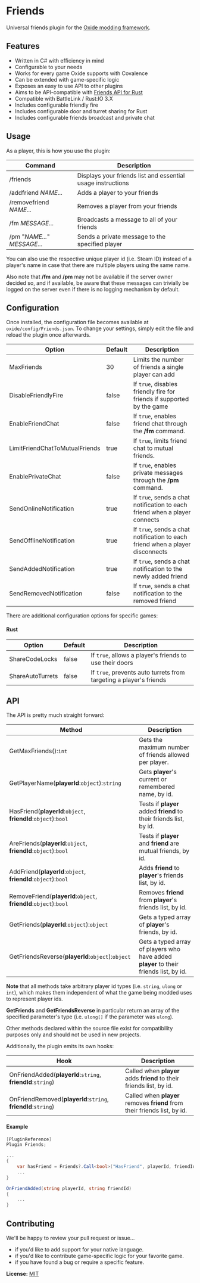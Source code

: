 ﻿Friends
=======
Universal friends plugin for the [Oxide modding framework](https://github.com/OxideMod).

Features
--------
* Written in C# with efficiency in mind
* Configurable to your needs
* Works for every game Oxide supports with Covalence
* Can be extended with game-specific logic
* Exposes an easy to use API to other plugins
* Aims to be API-compatible with [Friends API for Rust](http://oxidemod.org/plugins/friends-api.686/)
* Compatible with BattleLink / Rust:IO 3.X
* Includes configurable friendly fire
* Includes configurable door and turret sharing for Rust
* Includes configurable friends broadcast and private chat

Usage
-----
As a player, this is how you use the plugin:

| Command                      | Description
|------------------------------|-------------
| /friends                     | Displays your friends list and essential usage instructions
| /addfriend *NAME...*         | Adds a player to your friends
| /removefriend *NAME...*      | Removes a player from your friends
| /fm *MESSAGE...*             | Broadcasts a message to all of your friends
| /pm "*NAME...*" *MESSAGE...* | Sends a private message to the specified player

You can also use the respective unique player id (i.e. Steam ID) instead of a player's name in case that there are multiple
players using the same name.

Also note that **/fm** and **/pm** may not be available if the server owner decided so, and if available, be aware that these
messages can trivially be logged on the server even if there is no logging mechanism by default.

Configuration
-------------
Once installed, the configuration file becomes available at `oxide/config/Friends.json`. To change your settings, simply edit the file and reload the plugin once afterwards.

| Option                         | Default | Description
|--------------------------------|---------|-------------
| MaxFriends                     | 30      | Limits the number of friends a single player can add
| DisableFriendlyFire            | false   | If `true`, disables friendly fire for friends if supported by the game
| EnableFriendChat               | false   | If `true`, enables friend chat through the **/fm** command.
| LimitFriendChatToMutualFriends | true    | If `true`, limits friend chat to mutual friends.
| EnablePrivateChat              | false   | If `true`, enables private messages through the **/pm** command.
| SendOnlineNotification         | true    | If `true`, sends a chat notification to each friend when a player connects
| SendOfflineNotification        | true    | If `true`, sends a chat notification to each friend when a player disconnects
| SendAddedNotification          | true    | If `true`, sends a chat notification to the newly added friend
| SendRemovedNotification        | false   | If `true`, sends a chat notification to the removed friend

There are additional configuration options for specific games:

#### Rust

| Option                  | Default | Description
|-------------------------|---------|-------------
| ShareCodeLocks          | false   | If `true`, allows a player's friends to use their doors
| ShareAutoTurrets        | false   | If `true`, prevents auto turrets from targeting a player's friends

API
---
The API is pretty much straight forward:

| Method                                                            | Description
|-------------------------------------------------------------------|-------------
| GetMaxFriends():`int`                                             | Gets the maximum number of friends allowed per player.
| GetPlayerName(**playerId**:`object`):`string`                     | Gets **player**'s current or remembered name, by id.
| HasFriend(**playerId**:`object`, **friendId**:`object`):`bool`    | Tests if **player** added **friend** to their friends list, by id.
| AreFriends(**playerId**:`object`, **friendId**:`object`):`bool`   | Tests if **player** and **friend** are mutual friends, by id.
| AddFriend(**playerId**:`object`, **friendId**:`object`):`bool`    | Adds **friend** to **player**'s friends list, by id.
| RemoveFriend(**playerId**:`object`, **friendId**:`object`):`bool` | Removes **friend** from **player**'s friends list, by id.
| GetFriends(**playerId**:`object`):`object`                        | Gets a typed array of **player**'s friends, by id.
| GetFriendsReverse(**playerId**:`object`):`object`                 | Gets a typed array of players who have added **player** to their friends list, by id.

**Note** that all methods take arbitrary player id types (i.e. `string`, `ulong` or `int`), which makes them independent of
what the game being modded uses to represent player ids.

**GetFriends** and **GetFriendsReverse** in particular return an array of the specified parameter's type (i.e. `ulong[]` if
the parameter was `ulong`).

Other methods declared within the source file exist for compatibility purposes only and should not be used in new projects.

Additionally, the plugin emits its own hooks:

| Hook                                                          | Description
|---------------------------------------------------------------|-------------
| OnFriendAdded(**playerId**:`string`, **friendId**:`string`)   | Called when **player** adds **friend** to their friends list, by id.
| OnFriendRemoved(**playerId**:`string`, **friendId**:`string`) | Called when **player** removes **friend** from their friends list, by id.

#### Example

```cs
[PluginReference]
Plugin Friends;

...
{
    var hasFriend = Friends?.Call<bool>("HasFriend", playerId, friendId) ?? false;
    ...
}

OnFriendAdded(string playerId, string friendId)
{
    ...
}
```

Contributing
------------
We'll be happy to review your pull request or issue...

* if you'd like to add support for your native language.
* if you'd like to contribute game-specific logic for your favorite game.
* if you have found a bug or require a specific feature.

**License:** [MIT](https://opensource.org/licenses/MIT)
